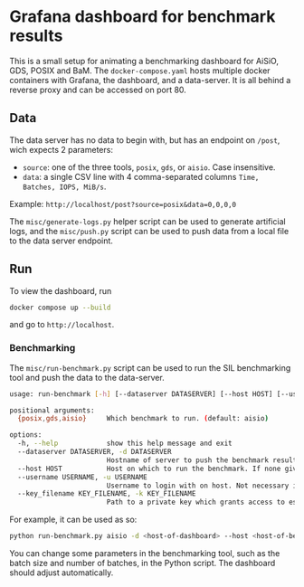 # Grafana dashboard for benchmark results

This is a small setup for animating a benchmarking dashboard for AiSiO, GDS, POSIX and
BaM. The `docker-compose.yaml` hosts multiple docker containers with Grafana, the
dashboard, and a data-server. It is all behind a reverse proxy and can be accessed on
port 80.

## Data

The data server has no data to begin with, but has an endpoint on `/post`, wich expects
2 parameters:

- `source`: one of the three tools, `posix`, `gds`, or `aisio`.  Case insensitive.
- `data`: a single CSV line with 4 comma-separated columns `Time, Batches, IOPS, MiB/s`.

Example: `http://localhost/post?source=posix&data=0,0,0,0`

The `misc/generate-logs.py` helper script can be used to generate artificial logs, and the
`misc/push.py` script can be used to push data from a local file to the data server
endpoint.

## Run

To view the dashboard, run

```sh
docker compose up --build
```

and go to `http://localhost`.

### Benchmarking

The `misc/run-benchmark.py` script can be used to run the SIL benchmarking tool and push
the data to the data-server.

```bash
usage: run-benchmark [-h] [--dataserver DATASERVER] [--host HOST] [--username USERNAME] [--key_filename KEY_FILENAME] [{posix,gds,aisio}]

positional arguments:
  {posix,gds,aisio}     Which benchmark to run. (default: aisio)

options:
  -h, --help            show this help message and exit
  --dataserver DATASERVER, -d DATASERVER
                        Hostname of server to push the benchmark results to. (default: localhost)
  --host HOST           Host on which to run the benchmark. If none given, it is run locally. (default: None)
  --username USERNAME, -u USERNAME
                        Username to login with on host. Not necessary if run locally. (default: )
  --key_filename KEY_FILENAME, -k KEY_FILENAME
                        Path to a private key which grants access to establish an SSH connection with the host. Not necessary if run locally. (default: )
```

For example, it can be used as so:

```bash
python run-benchmark.py aisio -d <host-of-dashboard> --host <host-of-benchmark> -u root -k /path/to/private-key
```

You can change some parameters in the benchmarking tool, such as the batch size and
number of batches, in the Python script. The dashboard should adjust automatically.
